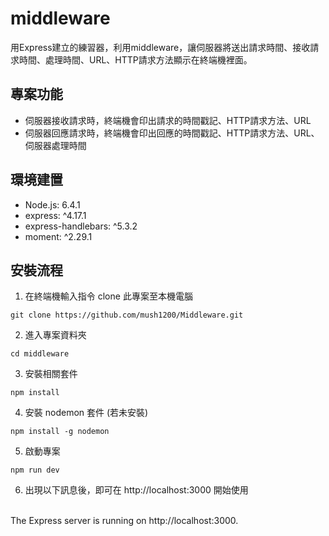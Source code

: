 # middleware
用Express建立的練習器，利用middleware，讓伺服器將送出請求時間、接收請求時間、處理時間、URL、HTTP請求方法顯示在終端機裡面。

## 專案功能
* 伺服器接收請求時，終端機會印出請求的時間戳記、HTTP請求方法、URL
* 伺服器回應請求時，終端機會印出回應的時間戳記、HTTP請求方法、URL、伺服器處理時間

## 環境建置
* Node.js: 6.4.1
* express: ^4.17.1
* express-handlebars: ^5.3.2
* moment: ^2.29.1

## 安裝流程
1. 在終端機輸入指令 clone 此專案至本機電腦
```
git clone https://github.com/mush1200/Middleware.git
 ```
2. 進入專案資料夾
```
cd middleware
```
3. 安裝相關套件
```
npm install
```
4. 安裝 nodemon 套件 (若未安裝)
```
npm install -g nodemon
```
5. 啟動專案
```
npm run dev
```
6. 出現以下訊息後，即可在 http://localhost:3000 開始使用
<br>
The Express server is running on http://localhost:3000.